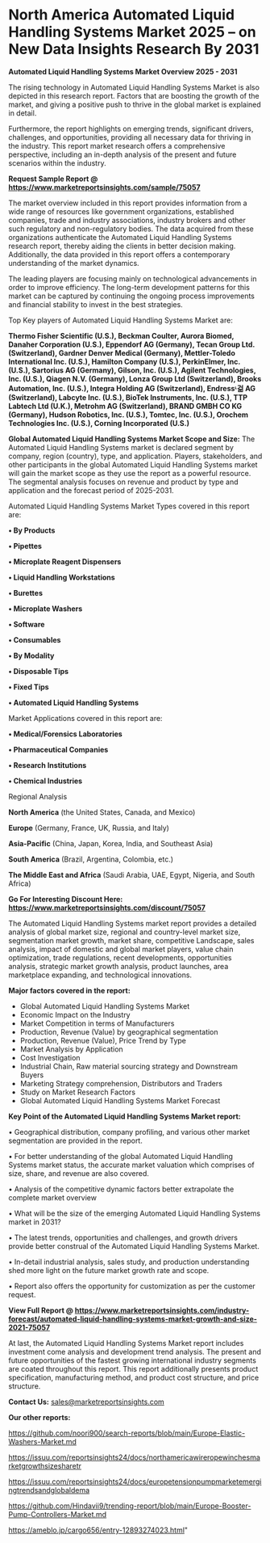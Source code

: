# North America Automated Liquid Handling Systems Market 2025 – on New Data Insights Research By 2031

<Strong> Automated Liquid Handling Systems Market Overview 2025 - 2031</strong>

The rising technology in Automated Liquid Handling Systems Market is also depicted in this research report. Factors that are boosting the growth of the market, and giving a positive push to thrive in the global market is explained in detail.

Furthermore, the report highlights on emerging trends, significant drivers, challenges, and opportunities, providing all necessary data for thriving in the industry. This report market research offers a comprehensive perspective, including an in-depth analysis of the present and future scenarios within the industry.

<strong>Request Sample Report @ <a href=https://www.marketreportsinsights.com/sample/75057>https://www.marketreportsinsights.com/sample/75057</a></strong>

The market overview included in this report provides information from a wide range of resources like government organizations, established companies, trade and industry associations, industry brokers and other such regulatory and non-regulatory bodies. The data acquired from these organizations authenticate the Automated Liquid Handling Systems research report, thereby aiding the clients in better decision making. Additionally, the data provided in this report offers a contemporary understanding of the market dynamics.

The leading players are focusing mainly on technological advancements in order to improve efficiency. The long-term development patterns for this market can be captured by continuing the ongoing process improvements and financial stability to invest in the best strategies.

Top Key players of Automated Liquid Handling Systems Market are:

<strong>Thermo Fisher Scientific (U.S.), Beckman Coulter, Aurora Biomed, Danaher Corporation (U.S.), Eppendorf AG (Germany), Tecan Group Ltd. (Switzerland), Gardner Denver Medical (Germany), Mettler-Toledo International Inc. (U.S.), Hamilton Company (U.S.), PerkinElmer, Inc. (U.S.), Sartorius AG (Germany), Gilson, Inc. (U.S.), Agilent Technologies, Inc. (U.S.), Qiagen N.V. (Germany), Lonza Group Ltd (Switzerland), Brooks Automation, Inc. (U.S.), Integra Holding AG (Switzerland), Endressᶫ걺 AG (Switzerland), Labcyte Inc. (U.S.), BioTek Instruments, Inc. (U.S.), TTP Labtech Ltd (U.K.), Metrohm AG (Switzerland), BRAND GMBH CO KG (Germany), Hudson Robotics, Inc. (U.S.), Tomtec, Inc. (U.S.), Orochem Technologies Inc. (U.S.), Corning Incorporated (U.S.)</strong>

<strong><b>Global Automated Liquid Handling Systems Market Scope and Size:</b></strong>
The Automated Liquid Handling Systems market is declared segment by company, region (country), type, and application. Players, stakeholders, and other participants in the global Automated Liquid Handling Systems market will gain the market scope as they use the report as a powerful resource. The segmental analysis focuses on revenue and product by type and application and the forecast period of 2025-2031.

Automated Liquid Handling Systems Market Types covered in this report are:

<strong>• By Products

• Pipettes

• Microplate Reagent Dispensers

• Liquid Handling Workstations

• Burettes

• Microplate Washers

• Software

• Consumables

• By Modality

• Disposable Tips

• Fixed Tips

• Automated Liquid Handling Systems</strong>

Market Applications covered in this report are:

<strong>• Medical/Forensics Laboratories

• Pharmaceutical Companies

• Research Institutions

• Chemical Industries</strong> 

Regional Analysis

<strong>North America</strong> (the United States, Canada, and Mexico)

<strong>Europe</strong> (Germany, France, UK, Russia, and Italy)

<strong>Asia-Pacific</strong> (China, Japan, Korea, India, and Southeast Asia)

<strong>South America</strong> (Brazil, Argentina, Colombia, etc.)

<strong>The Middle East and Africa</strong> (Saudi Arabia, UAE, Egypt, Nigeria, and South Africa)

<strong>Go For Interesting Discount Here: <a href=https://www.marketreportsinsights.com/discount/75057>https://www.marketreportsinsights.com/discount/75057</a></strong>

The Automated Liquid Handling Systems market report provides a detailed analysis of global market size, regional and country-level market size, segmentation market growth, market share, competitive Landscape, sales analysis, impact of domestic and global market players, value chain optimization, trade regulations, recent developments, opportunities analysis, strategic market growth analysis, product launches, area marketplace expanding, and technological innovations.

<strong><b>Major factors covered in the report:</b></strong>
<ul>
  <li>Global Automated Liquid Handling Systems Market </li>
  <li>Economic Impact on the Industry</li>
  <li>Market Competition in terms of Manufacturers</li>
  <li>Production, Revenue (Value) by geographical segmentation</li>
  <li>Production, Revenue (Value), Price Trend by Type</li>
  <li>Market Analysis by Application</li>
  <li>Cost Investigation</li>
  <li>Industrial Chain, Raw material sourcing strategy and Downstream Buyers</li>
  <li>Marketing Strategy comprehension, Distributors and Traders</li>
  <li>Study on Market Research Factors</li>
  <li>Global Automated Liquid Handling Systems Market Forecast</li>
</ul>

<strong><b>Key Point of the Automated Liquid Handling Systems Market report:</b></strong>

• Geographical distribution, company profiling, and various other market segmentation are provided in the report.

• For better understanding of the global Automated Liquid Handling Systems market status, the accurate market valuation which comprises of size, share, and revenue are also covered.

• Analysis of the competitive dynamic factors better extrapolate the complete market overview

• What will be the size of the emerging Automated Liquid Handling Systems market in 2031?

• The latest trends, opportunities and challenges, and growth drivers provide better construal of the Automated Liquid Handling Systems Market.

• In-detail industrial analysis, sales study, and production understanding shed more light on the future market growth rate and scope.

• Report also offers the opportunity for customization as per the customer request.

<strong><b>View Full Report @ <a href=https://www.marketreportsinsights.com/industry-forecast/automated-liquid-handling-systems-market-growth-and-size-2021-75057>https://www.marketreportsinsights.com/industry-forecast/automated-liquid-handling-systems-market-growth-and-size-2021-75057</a></b></strong>


At last, the Automated Liquid Handling Systems Market report includes investment come analysis and development trend analysis. The present and future opportunities of the fastest growing international industry segments are coated throughout this report. This report additionally presents product specification, manufacturing method, and product cost structure, and price structure.

<strong>Contact Us:</strong>
sales@marketreportsinsights.com

<strong>Our other reports:</strong>

<a href=https://github.com/noori900/search-reports/blob/main/Europe-Elastic-Washers-Market.md>https://github.com/noori900/search-reports/blob/main/Europe-Elastic-Washers-Market.md</a>

<a href=https://issuu.com/reportsinsights24/docs/northamericawireropewinchesmarketgrowthsizesharetr>https://issuu.com/reportsinsights24/docs/northamericawireropewinchesmarketgrowthsizesharetr</a>

<a href=https://issuu.com/reportsinsights24/docs/europetensionpumpmarketemergingtrendsandglobaldema>https://issuu.com/reportsinsights24/docs/europetensionpumpmarketemergingtrendsandglobaldema</a>

<a href=https://github.com/Hindavii9/trending-report/blob/main/Europe-Booster-Pump-Controllers-Market.md>https://github.com/Hindavii9/trending-report/blob/main/Europe-Booster-Pump-Controllers-Market.md</a>

<a href=https://ameblo.jp/cargo656/entry-12893274023.html>https://ameblo.jp/cargo656/entry-12893274023.html</a>"
